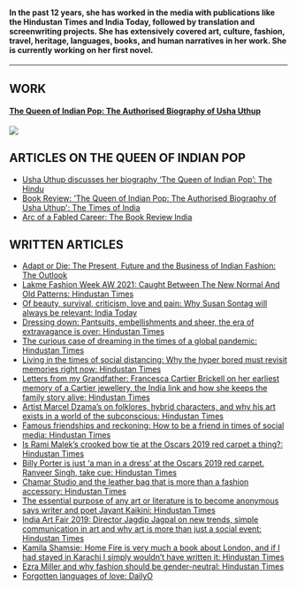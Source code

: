 #### In the past 12 years, she has worked in the media with publications like the Hindustan Times and India Today, followed by translation and screenwriting projects. She has extensively covered art, culture, fashion, travel, heritage, languages, books, and human narratives in her work. She is currently working on her first novel.



---

## WORK
#### <a href = "https://penguin.co.in/book/the-queen-of-indian-pop/#:~:text=Usha%20Uthup%2C%20India%27s%20undisputed%20icon,and%20continues%20to%20do%20so">The Queen of Indian Pop: The Authorised Biography of Usha Uthup</a>

<img src="https://cloudfront.penguin.co.in/wp-content/uploads/2022/07/9780670095872.jpg"/>


## ARTICLES ON THE QUEEN OF INDIAN POP

- <a href = "https://www.thehindu.com/life-and-style/usha-uthup-discusses-her-biography-the-queen-of-indian-pop/article65630922.ece">Usha Uthup discusses her biography ‘The Queen of Indian Pop’: The Hindu</a>
- <a href = "https://m.timesofindia.com/life-style/books/reviews/book-review-the-queen-of-indian-pop-the-authorised-biography-of-usha-uthup/articleshow/90269064.cms?fbclid=IwAR0Y4YzdrvHE9c2d13RYD8D82lS9US_6GTNsBU0JPdeooQZE7c9hEg1-wBU&mibextid=Zxz2cZ
">Book Review: 'The Queen of Indian Pop: The Authorised Biography of Usha Uthup': The Times of India</a>
- <a href = "https://www.thebookreviewindia.org/arc-of-a-fabled-career">Arc of a Fabled Career: The Book Review India</a>

## WRITTEN ARTICLES

- <a href = "https://www.outlookindia.com/website/story/entertainment-news-adapt-or-die-is-indian-fashion-ready-to-handle-the-pandemic/399904"> Adapt or Die: The Present, Future and the Business of Indian Fashion: The Outlook</a>
- <a href = "https://www.hindustantimes.com/sex-and-relationships/living-in-the-times-of-social-distancing-why-the-hyper-bored-must-revisit-memories-right-now/story-iorFyY4JSRS8fNmTHVDkkI.html"> Lakme Fashion Week AW 2021: Caught Between The New Normal And Old Patterns: Hindustan Times</a>
- <a href = "​​https://www.indiatoday.in/magazine/supplement/story/20170116-art-fashion-manjunath-kamath-puneet-kaushik-sir-peter-cook-985536-2017-01-06">Of beauty, survival, criticism, love and pain: Why Susan Sontag will always be relevant: India Today</a>
- <a href = "https://www.hindustantimes.com/fashion-and-trends/dressing-down-pantsuits-embellishments-and-sheer-the-era-of-extravagance-is-over/story-wo2OXWcS0miaIEAFUCVcsO.html">Dressing down: Pantsuits, embellishments and sheer, the era of extravagance is over: Hindustan Times</a>
- <a href = "https://www.hindustantimes.com/more-lifestyle/the-curious-case-of-dreaming-in-the-times-of-a-global-pandemic/story-ktpvaz2GUuKWJn4aN9vc8H.html">The curious case of dreaming in the times of a global pandemic: Hindustan Times</a>
- <a href = "https://www.hindustantimes.com/sex-and-relationships/living-in-the-times-of-social-distancing-why-the-hyper-bored-must-revisit-memories-right-now/story-iorFyY4JSRS8fNmTHVDkkI.html">Living in the times of social distancing: Why the hyper bored must revisit memories right now: Hindustan Times</a>
- <a href = "https://www.hindustantimes.com/fashion-and-trends/letters-from-my-grandfather-francesca-cartier-brickell-on-her-earliest-memory-of-a-cartier-jewellery-the-india-link-and-how-she-keeps-the-family-story-alive/story-QAio4crOA72n729xc9JYnL.html">Letters from my Grandfather: Francesca Cartier Brickell on her earliest memory of a Cartier jewellery, the India link and how she keeps the family story alive: Hindustan Times</a>
- <a href = "https://www.hindustantimes.com/art-and-culture/artist-marcel-dzama-s-on-folklores-hybrid-characters-and-why-his-art-exists-in-a-world-of-the-subconscious/story-SDqINnd72n87pKZPemaifJ.html">Artist Marcel Dzama’s on folklores, hybrid characters, and why his art exists in a world of the subconscious: Hindustan Times</a>
- <a href = "https://www.hindustantimes.com/sex-and-relationships/happy-friendship-day-2019-how-to-be-a-friend-in-the-times-of-social-media/story-dwgviAupzLy6TTFQgPKOyK.html">Famous friendships and reckoning: How to be a friend in times of social media: Hindustan Times</a>
- <a href = "https://www.hindustantimes.com/fashion-and-trends/is-rami-malek-s-crooked-bow-tie-at-the-oscars-2019-red-carpet-a-thing/story-AD8TTH1fOsARyTpMmpDFnL.html">Is Rami Malek’s crooked bow tie at the Oscars 2019 red carpet a thing?: Hindustan Times</a>
- <a href = "https://www.hindustantimes.com/fashion-and-trends/oscars-2019-fashion-billy-porter-stuns-in-a-gorgeous-tuxedo-gown-on-the-red-carpet/story-UzjBBrEzRTuzNqUbDxHFOI.html">​​​ Billy Porter is just ‘a man in a dress’ at the Oscars 2019 red carpet. Ranveer Singh, take cue: Hindustan Times</a>
- <a href = "https://www.hindustantimes.com/fashion-and-trends/chamar-studio-and-the-leather-bag-that-is-more-than-a-fashion-accessory/story-iJHzZxw43jX8jFqNJfnIyM.html">​​​ Chamar Studio and the leather bag that is more than a fashion accessory: Hindustan Times</a>
- <a href = "https://www.hindustantimes.com/books/the-essential-purpose-of-any-art-or-literature-is-to-become-anonymous-says-writer-jayant-kaikini/story-JAnYNlNts2y9JlFPmQFfBJ.html">​​​ The essential purpose of any art or literature is to become anonymous says writer and poet Jayant Kaikini: Hindustan Times</a>
- <a href = "https://www.hindustantimes.com/art-and-culture/india-art-fair-2019-director-jagdip-jagpal-on-art-and-artists-simple-communication-in-art-and-why-art-is-more-than-a-social-event/story-5CevyjERaGvjJQHzyn2ILP.html">​​​ India Art Fair 2019: Director Jagdip Jagpal on new trends, simple communication in art and why art is more than just a social event: Hindustan Times</a>
- <a href = "https://www.hindustantimes.com/books/kamila-shamsie-home-fire-is-very-much-a-book-about-london-and-if-i-had-stayed-in-karachi-i-simply-wouldn-t-have-written-it/story-2T0qVxqDwMD74oD3W1NKKP.html">​​​ Kamila Shamsie: Home Fire is very much a book about London, and if I had stayed in Karachi I simply wouldn’t have written it: Hindustan Times</a>
- <a href = "https://www.hindustantimes.com/fashion-and-trends/ezra-miller-and-why-fashion-should-be-gender-neutral/story-2YQeD4wXG6cyQ2gkmwZqGL.html">​​​ Ezra Miller and why fashion should be gender-neutral: Hindustan Times</a>
- <a href = "https://www.dailyo.in/arts/indian-languages-poetry-kaithi-basha-kayastha-love-relationships-12417">​​​ Forgotten languages of love: DailyO</a>


